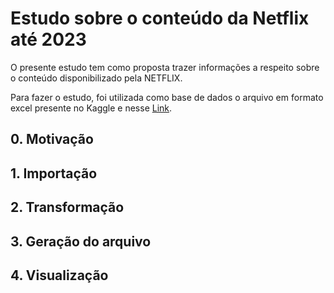 # Estudo sobre o conteúdo da Netflix até 2023

O presente estudo tem como proposta trazer informações a respeito sobre o conteúdo disponibilizado pela NETFLIX. 

Para fazer o estudo, foi utilizada como base de dados o arquivo em formato excel presente no Kaggle e nesse [Link](https://www.kaggle.com/datasets/willianoliveiragibin/netlifx-hour-2023).

## 0. Motivação

## 1. Importação

## 2. Transformação

## 3. Geração do arquivo

## 4. Visualização